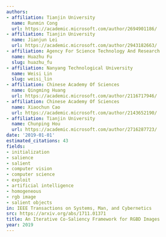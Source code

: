 ```yaml
---
authors:
- affiliation: Tianjin University
  name: Runmin Cong
  url: https://academic.microsoft.com/author/2694901186/
- affiliation: Tianjin University
  name: Jianjun Lei
  url: https://academic.microsoft.com/author/2943182663/
- affiliation: Agency For Science Technology And Research
  name: Huazhu Fu
  slug: huazhu_fu
- affiliation: Nanyang Technological University
  name: Weisi Lin
  slug: weisi_lin
- affiliation: Chinese Academy Of Sciences
  name: Qingming Huang
  url: https://academic.microsoft.com/author/2116717946/
- affiliation: Chinese Academy Of Sciences
  name: Xiaochun Cao
  url: https://academic.microsoft.com/author/2143652190/
- affiliation: Tianjin University
  name: Chunping Hou
  url: https://academic.microsoft.com/author/2716287723/
date: '2019-01-01'
estimated_citations: 43
fields:
- initialization
- salience
- salient
- computer vision
- computer science
- exploit
- artificial intelligence
- homogeneous
- rgb image
- salient objects
in: IEEE Transactions on Systems, Man, and Cybernetics
src: https://arxiv.org/abs/1711.01371
title: An Iterative Co-Saliency Framework for RGBD Images
year: 2019
---
```

